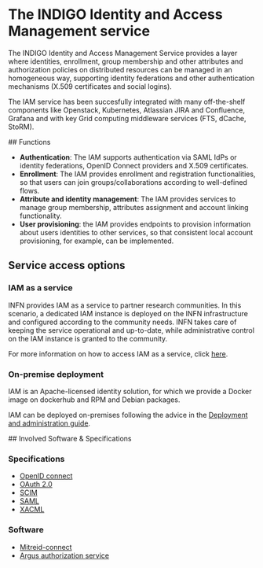 # The INDIGO Identity and Access Management service 

The INDIGO Identity and Access Management Service provides a layer where
identities, enrollment, group membership and other attributes and authorization
policies on distributed resources can be managed in an homogeneous way,
supporting identity federations and other authentication mechanisms (X.509
certificates and social logins).

The IAM service has been succesfully integrated with many off-the-shelf
components like Openstack, Kubernetes, Atlassian JIRA and Confluence, Grafana
and with key Grid computing middleware services (FTS, dCache, StoRM).

## Functions

* **Authentication**: The IAM supports authentication via SAML IdPs or identity
  federations, OpenID Connect providers and X.509 certificates.
* **Enrollment**: The IAM provides enrollment and registration functionalities,
  so that users can join groups/collaborations according to well-defined flows.
* **Attribute and identity management**: The IAM provides services to manage
  group membership, attributes assignment and account linking functionality.
* **User provisioning**: the IAM provides endpoints to provision information
  about users identities to other services, so that consistent local account
  provisioning, for example, can be implemented.

## Service access options

### IAM as a service 

INFN provides IAM as a service to partner research communities. In this
scenario, a dedicated IAM instance is deployed on the INFN infrastructure and
configured according to the community needs. INFN takes care of keeping the
service operational and up-to-date, while administrative control on the IAM
instance is granted to the community. 

For more information on how to access IAM as a service, click
[here][iam-as-a-service].

### On-premise deployment 

IAM is an Apache-licensed identity solution, for which we provide a Docker
image on dockerhub and RPM and Debian packages.

IAM can be deployed on-premises following the advice in the [Deployment and
administration guide][deployment-guide].

## Involved Software & Specifications

### Specifications

* [OpenID connect](http://openid.net/connect/)
* [OAuth 2.0](http://tools.ietf.org/html/rfc6749)
* [SCIM](http://www.simplecloud.info/)
* [SAML](https://www.oasis-open.org/committees/security/)
* [XACML](https://www.oasis-open.org/committees/tc_home.php?wg_abbrev=xacml)

### Software

* [Mitreid-connect](https://github.com/mitreid-connect/)
* [Argus authorization service](http://argus-authz.github.io/)

[iam-as-a-service]: iam-aas/README.md
[deployment-guide]: admin-guide/README.md
